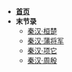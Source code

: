 <!-- docs/_sidebar.md -->

* [**首页**]() 
* **末节录**
  * [秦汉·桓楚](末节录/末节录·秦汉·桓楚)
  * [秦汉·蒲将军](末节录/末节录·秦汉·蒲将军)
  * [秦汉·项它](末节录/末节录·秦汉·项它)
  * [秦汉·周殷](末节录/末节录·秦汉·周殷)